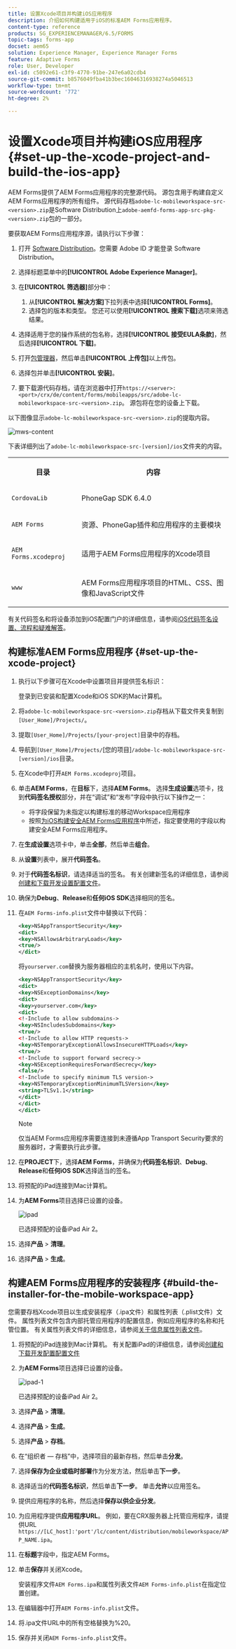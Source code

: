 ```yaml
---
title: 设置Xcode项目并构建iOS应用程序
description: 介绍如何构建适用于iOS的标准AEM Forms应用程序。
content-type: reference
products: SG_EXPERIENCEMANAGER/6.5/FORMS
topic-tags: forms-app
docset: aem65
solution: Experience Manager, Experience Manager Forms
feature: Adaptive Forms
role: User, Developer
exl-id: c5092e61-c3f9-4770-91be-247e6a02cdb4
source-git-commit: b8576049fba41b3bec16046316938274a5046513
workflow-type: tm+mt
source-wordcount: '772'
ht-degree: 2%

---
```


# 设置Xcode项目并构建iOS应用程序{#set-up-the-xcode-project-and-build-the-ios-app}

AEM Forms提供了AEM Forms应用程序的完整源代码。 源包含用于构建自定义AEM Forms应用程序的所有组件。 源代码存档`adobe-lc-mobileworkspace-src-<version>.zip`是Software Distribution上`adobe-aemfd-forms-app-src-pkg-<version>.zip`包的一部分。

要获取AEM Forms应用程序源，请执行以下步骤：

1. 打开 [Software Distribution](https://experience.adobe.com/downloads)。您需要 Adobe ID 才能登录 Software Distribution。
1. 选择标题菜单中的&#x200B;**[!UICONTROL Adobe Experience Manager]**。
1. 在&#x200B;**[!UICONTROL 筛选器]**&#x200B;部分中：
   1. 从&#x200B;**[!UICONTROL 解决方案]**&#x200B;下拉列表中选择&#x200B;**[!UICONTROL Forms]**。
   2. 选择包的版本和类型。 您还可以使用&#x200B;**[!UICONTROL 搜索下载]**&#x200B;选项来筛选结果。
1. 选择适用于您的操作系统的包名称，选择&#x200B;**[!UICONTROL 接受EULA条款]**，然后选择&#x200B;**[!UICONTROL 下载]**。
1. 打开[包管理器](/help/sites-administering/package-manager.md)，然后单击&#x200B;**[!UICONTROL 上传包]**&#x200B;以上传包。
1. 选择包并单击&#x200B;**[!UICONTROL 安装]**。

1. 要下载源代码存档，请在浏览器中打开`https://<server>:<port>/crx/de/content/forms/mobileapps/src/adobe-lc-mobileworkspace-src-<version>.zip`。
源包将在您的设备上下载。

以下图像显示`adobe-lc-mobileworkspace-src-<version>.zip`的提取内容。

![mws-content](assets/mws-content.png)

下表详细列出了`adobe-lc-mobileworkspace-src-[version]/ios`文件夹的内容。

<table>
 <tbody>
  <tr>
   <th><p>目录</p> </th>
   <th><p>内容</p> </th>
  </tr>
  <tr>
   <td><p><code>CordovaLib</code></p> </td>
   <td><p>PhoneGap SDK 6.4.0</p> </td>
  </tr>
  <tr>
   <td><p><code>AEM Forms</code></p> </td>
   <td><p>资源、PhoneGap插件和应用程序的主要模块</p> </td>
  </tr>
  <tr>
   <td><p><code>AEM Forms.xcodeproj</code></p> </td>
   <td><p>适用于AEM Forms应用程序的Xcode项目</p> </td>
  </tr>
  <tr>
   <td><p><code>www</code></p> </td>
   <td><p>AEM Forms应用程序项目的HTML、CSS、图像和JavaScript文件</p> </td>
  </tr>
 </tbody>
</table>

有关代码签名和将设备添加到iOS配置门户的详细信息，请参阅[iOS代码签名设置、流程和疑难解答](https://developer.apple.com/library/ios/documentation/IDEs/Conceptual/AppDistributionGuide/MaintainingCertificates/MaintainingCertificates.html)。

## 构建标准AEM Forms应用程序 {#set-up-the-xcode-project}

1. 执行以下步骤可在Xcode中设置项目并提供签名标识：

   登录到已安装和配置Xcode和iOS SDK的Mac计算机。

1. 将`adobe-lc-mobileworkspace-src-<version>.zip`存档从下载文件夹复制到`[User_Home]/Projects/`。
1. 提取`[User_Home]/Projects/[your-project]`目录中的存档。
1. 导航到` [User_Home]/Projects/ `[您的项目]`/adobe-lc-mobileworkspace-src-[version]/ios`目录。
1. 在Xcode中打开`AEM Forms.xcodeproj`项目。
1. 单击&#x200B;**AEM Forms**，在&#x200B;**目标**&#x200B;下，选择&#x200B;**AEM Forms**。 选择&#x200B;**生成设置**&#x200B;选项卡，找到&#x200B;**代码签名授权**&#x200B;部分，并在“调试”和“发布”字段中执行以下操作之一：

   * 将字段保留为未指定以构建标准的移动Workspace应用程序
   * 按照[为iOS构建安全AEM Forms应用程序](/help/forms/using/building-secure-mobile-workspace-app.md)中所述，指定要使用的字段以构建安全AEM Forms应用程序。

1. 在&#x200B;**生成设置**&#x200B;选项卡中，单击&#x200B;**全部**，然后单击&#x200B;**组合**。
1. 从&#x200B;**设置**&#x200B;列表中，展开&#x200B;**代码签名**。
1. 对于&#x200B;**代码签名标识**，请选择适当的签名。 有关创建新签名的详细信息，请参阅[创建和下载开发设置配置文件](https://developer.apple.com/library/ios/documentation/IDEs/Conceptual/AppStoreDistributionTutorial/CreatingYourTeamProvisioningProfile/CreatingYourTeamProvisioningProfile.html)。
1. 确保为&#x200B;**Debug**、**Release**&#x200B;和&#x200B;**任何iOS SDK**&#x200B;选择相同的签名。
1. 在`AEM Forms-info.plist`文件中替换以下代码：

   ```xml
   <key>NSAppTransportSecurity</key>
   <dict>
   <key>NSAllowsArbitraryLoads</key>
   <true/>
   </dict>
   ```

   将`yourserver.com`替换为服务器相应的主机名时，使用以下内容。

   ```xml
   <key>NSAppTransportSecurity</key>
   <dict>
   <key>NSExceptionDomains</key>
   <dict>
   <key>yourserver.com</key>
   <dict>
   <!-Include to allow subdomains->
   <key>NSIncludesSubdomains</key>
   <true/>
   <!-Include to allow HTTP requests->
   <key>NSTemporaryExceptionAllowsInsecureHTTPLoads</key>
   <true/>
   <!-Include to support forward secrecy->
   <key>NSExceptionRequiresForwardSecrecy</key>
   <false/>
   <!-Include to specify minimum TLS version->
   <key>NSTemporaryExceptionMinimumTLSVersion</key>
   <string>TLSv1.1</string>
   </dict>
   </dict>
   </dict>
   ```

   >[!NOTE]
   >
   >仅当AEM Forms应用程序需要连接到未遵循App Transport Security要求的服务器时，才需要执行此步骤。

1. 在&#x200B;**PROJECT**&#x200B;下，选择&#x200B;**AEM Forms**，并确保为&#x200B;**代码签名标识**、**Debug**、**Release**&#x200B;和&#x200B;**任何iOS SDK**&#x200B;选择适当的签名。
1. 将预配的iPad连接到Mac计算机。
1. 为&#x200B;**AEM Forms**&#x200B;项目选择已设置的设备。

   ![ipad](assets/ipad.png)

   已选择预配的设备iPad Air 2。

1. 选择&#x200B;**产品** > **清理**。
1. 选择&#x200B;**产品** > **生成**。

## 构建AEM Forms应用程序的安装程序 {#build-the-installer-for-the-mobile-workspace-app}

您需要存档Xcode项目以生成安装程序（.ipa文件）和属性列表（.plist文件）文件。 属性列表文件包含内部托管应用程序的配置信息，例如应用程序的名称和托管位置。 有关属性列表文件的详细信息，请参阅[关于信息属性列表文件](https://developer.apple.com/library/ios/#documentation/general/Reference/InfoPlistKeyReference/Articles/AboutInformationPropertyListFiles.html)。

1. 将预配的iPad连接到Mac计算机。 有关配置iPad的详细信息，请参阅[创建和下载开发配置配置文件](https://developer.apple.com/library/ios/documentation/IDEs/Conceptual/AppStoreDistributionTutorial/CreatingYourTeamProvisioningProfile/CreatingYourTeamProvisioningProfile.html)
1. 为&#x200B;**AEM Forms**&#x200B;项目选择已设置的设备。

   ![ipad-1](assets/ipad-1.png)

   已选择预配的设备iPad Air 2。

1. 选择&#x200B;**产品** > **清理**。
1. 选择&#x200B;**产品** > **生成**。
1. 选择&#x200B;**产品** > **存档**。
1. 在“组织者 — 存档”中，选择项目的最新存档，然后单击&#x200B;**分发**。
1. 选择&#x200B;**保存为企业或临时部署**&#x200B;作为分发方法，然后单击&#x200B;**下一步**。
1. 选择适当的&#x200B;**代码签名标识**，然后单击&#x200B;**下一步**。 单击&#x200B;**允许**&#x200B;以应用签名。
1. 提供应用程序的名称，然后选择&#x200B;**保存以供企业分发**。
1. 为应用程序提供&#x200B;**应用程序URL**。 例如，要在CRX服务器上托管应用程序，请提供URL `https://[LC_host]:'port'/lc/content/distribution/mobileworkspace/APP_NAME.ipa`。
1. 在&#x200B;**标题**&#x200B;字段中，指定AEM Forms。
1. 单击&#x200B;**保存**&#x200B;并关闭Xcode。

   安装程序文件`AEM Forms.ipa`和属性列表文件`AEM Forms-info.plist`在指定位置创建。

1. 在编辑器中打开`AEM Forms-info.plist`文件。
1. 将.ipa文件URL中的所有空格替换为%20。
1. 保存并关闭`AEM Forms-info.plist`文件。
